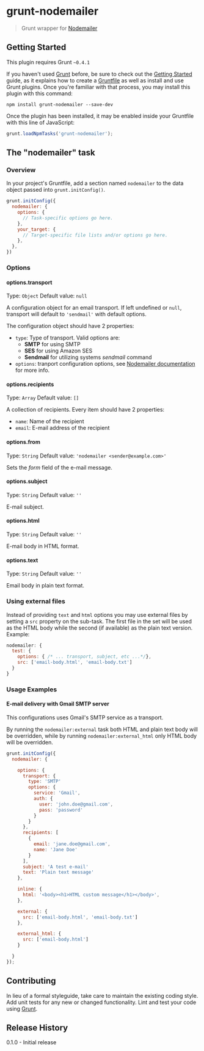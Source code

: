# grunt-nodemailer

> Grunt wrapper for [Nodemailer](https://github.com/andris9/Nodemailer)



## Getting Started
This plugin requires Grunt `~0.4.1`

If you haven't used [Grunt](http://gruntjs.com/) before, be sure to check out the [Getting Started](http://gruntjs.com/getting-started) guide, as it explains how to create a [Gruntfile](http://gruntjs.com/sample-gruntfile) as well as install and use Grunt plugins. Once you're familiar with that process, you may install this plugin with this command:

```shell
npm install grunt-nodemailer --save-dev
```

Once the plugin has been installed, it may be enabled inside your Gruntfile with this line of JavaScript:

```js
grunt.loadNpmTasks('grunt-nodemailer');
```

## The "nodemailer" task

### Overview
In your project's Gruntfile, add a section named `nodemailer` to the data object passed into `grunt.initConfig()`.

```js
grunt.initConfig({
  nodemailer: {
    options: {
      // Task-specific options go here.
    },
    your_target: {
      // Target-specific file lists and/or options go here.
    },
  },
})
```

### Options

#### options.transport
Type: `Object`
Default value: `null`

A configuration object for an email transport. If left undefined or `null`, transport will default to `'sendmail'` with default options.

The configuration object should have 2 properties:

* `type`: Type of transport. Valid options are: 
  * **SMTP** for using SMTP
  * **SES** for using Amazon SES
  * **Sendmail** for utilizing systems *sendmail* command
* `options`: tranport configuration options, see [Nodemailer documentation](https://github.com/andris9/Nodemailer#setting-up-a-transport-method) for more info.

#### options.recipients
Type: `Array`
Default value: `[]`

A collection of recipients. Every item should have 2 properties:

* `name`: Name of the recipient
* `email`: E-mail address of the recipient

#### options.from
Type: `String`
Default value: `'nodemailer <sender@example.com>'`

Sets the _form_ field of the e-mail message.

#### options.subject
Type: `String`
Default value: `''`

E-mail subject.

#### options.html
Type: `String`
Default value: `''`

E-mail body in HTML format.

#### options.text
Type: `String`
Default value: `''`

Email body in plain text format. 

### Using external files

Instead of providing `text` and `html` options you may use external files by setting a `src` property on the sub-task. The first file in the set will be used as the HTML body while the second (if available) as the plain text version. Example:

```js
nodemailer: {
  test: {
    options: { /* ... transport, subject, etc ...*/},
    src: ['email-body.html', 'email-body.txt']
  }
}
```

### Usage Examples

#### E-mail delivery with Gmail SMTP server

This configurations uses Gmail's SMTP service as a transport.

By running the `nodemailer:external` task both HTML and plain text body will be overridden, while by running `nodemailer:external_html` only HTML body will be overridden.

```js
grunt.initConfig({
  nodemailer: {

    options: {
      transport: {
        type: 'SMTP'
        options: {
          service: 'Gmail',
          auth: {
            user: 'john.doe@gmail.com',
            pass: 'password'
          }
        }
      },
      recipients: [
        {
          email: 'jane.doe@gmail.com',
          name: 'Jane Doe'
        }
      ],
      subject: 'A test e-mail'
      text: 'Plain text message'
    },

    inline: {
      html: '<body><h1>HTML custom message</h1></body>',
    },

    external: {
      src: ['email-body.html', 'email-body.txt']
    },

    external_html: {
      src: ['email-body.html']
    }

  }
});
```

## Contributing
In lieu of a formal styleguide, take care to maintain the existing coding style. Add unit tests for any new or changed functionality. Lint and test your code using [Grunt](http://gruntjs.com/).

## Release History

0.1.0 - Initial release